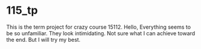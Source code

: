 # 115_tp
This is the term project for crazy course 15112.
Hello,
Everything seems to be so unfamiliar. They look intimidating. Not sure what I can achieve toward the end.
But I will try my best.

